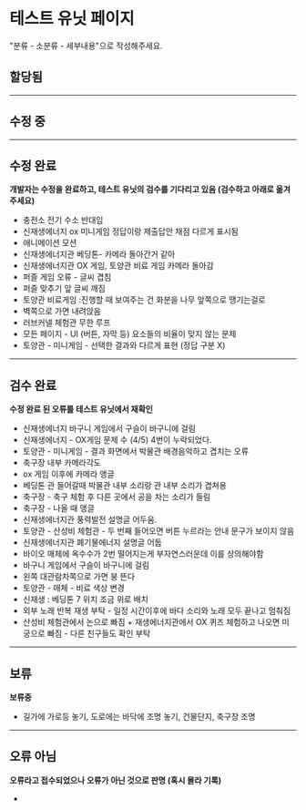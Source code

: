 # 테스트 유닛 페이지
"분류 - 소분류 - 세부내용"으로 작성해주세요.

## 할당됨

---

## 수정 중

---

## 수정 완료

**개발자는 수정을 완료하고, 테스트 유닛의 검수를 기다리고 있음 (검수하고 아래로 옮겨주세요)**

- 충전소 전기 수소 반대임
- 신재생에너지 ox 미니게임 정답이랑 제출답안 채점 다르게 표시됨
- 애니메이션 모션
- 신재생에너지관 베딩톤- 카메라 돌아간거 같아
- 신재생에너지관 OX 게임, 토양관 비료 게임 카메라 돌아감
- 퍼즐 게임 오류 - 글씨 겹침
- 퍼즐 맞추기 앞 글씨 깨짐
- 토양관 비료게임 :진행할 때 보여주는 건 화분을 나무 앞쪽으로 땡기는걸로
- 벽쪽으로 가면 내려앉음
- 러브커넬 체험관 무한 루프
- 모든 페이지 - UI (버튼, 자막 등) 요소들의 비율이 맞지 않는 문제
- 토양관 - 미니게임 - 선택한 결과와 다르게 표현 (정답 구분 X)

---

## 검수 완료

**수정 완료 된 오류를 테스트 유닛에서 재확인** 

- 신재생에너지 바구니 게임에서 구슬이 바구니에 걸림
- 신재생에너지 - OX게임 문제 수 (4/5) 4번이 누락되었다.
- 토양관 - 미니게임 - 결과 화면에서 박물관 배경음악하고 겹치는 오류
- 축구장 내부 카메라각도
- ox 게임 이후에 카메라 앵글
- 베딩톤 관 들어갈때 박물관 내부 소리랑 관 내부 소리가 겹쳐용
- 축구장 - 축구 체험 후 다른 곳에서 공을 차는 소리가 들림
- 축구장 - 나올 때 앵글
- 신재생에너지관 풍력발전 설명글 어두움.
- 토양관 - 산성비 체험관 - 두 번째 들어오면 버튼 누르라는 안내 문구가 보이지 않음
- 신재생에너지관 폐기물에너지 설명글 어둡
- 바이오 매체에 옥수수가 2번 떨어지는게 부자연스러운데 이를 상의해야함
- 바구니 게임에서 구슬이 바구니에 걸림
- 왼쪽 대관람차쪽으로 가면 붕 뜬다
- 토양관 - 매체 - 비료 색상 변경
- 신재생 : 베딩톤 7 위치 조금 위로 배치
- 외부 노래 반복 재생 부탁 - 일정 시간이후에 바다 소리와 노래 모두 끝나고 멈춰짐
- 산성비 체험관에서 논으로 빠짐 + 재생에너지관에서 OX 퀴즈 체험하고 나오면 미궁으로 빠짐  - 다른 친구들도 확인 부탁

---

## 보류

**보류중** 

- 길가에 가로등 놓기, 도로에는 바닥에 조명 놓기, 건물단지, 축구장 조명

---

## 오류 아님

**오류라고 접수되었으나 오류가 아닌 것으로 판명 (혹시 몰라 기록)** 

-
